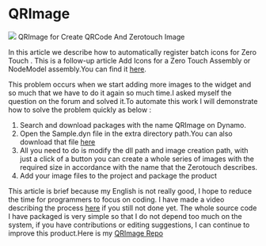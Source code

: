 # QRImage
![](https://chuongmep.com/static/QrImage001-9f76bbb927b024976bbde7beea943055-e8874.png)
 QRImage for Create QRCode And Zerotouch Image

In this article we describe how to automatically register batch icons for Zero Touch . This is a follow-up article Add Icons for a Zero Touch Assembly or NodeModel assembly.You can find it <a href="https://github.com/DynamoDS/Dynamo/wiki/Add-Icons-for-a-Zero-Touch-Assembly-or-NodeModel-assembly" target="_blank">here</a>.

This problem occurs when we start adding more images to the widget and so much that we have to do it again so much time.I asked myself the question on the forum and solved it.To automate this work I will demonstrate how to solve the problem quickly as below : 
1. Search and download packages with the name QRImage on Dynamo.
2. Open the Sample.dyn file in the extra directory path.You can also download that file <a href="https://www.mediafire.com/file/ha1m0uq65usgmzz/Sample.dyn/file" target="_blank">here</a> 
3. All you need to do is modify the dll path and image creation path, with just a click of a button you can create a whole series of images with the required size in accordance with the name that the Zerotouch describes.
4. Add your image files to the project and package the product

This article is brief because my English is not really good, I hope to reduce the time for programmers to focus on coding. I have made a video describing the process <a href="https://www.youtube.com/watch?v=WWhFBe1GNhA" target="_blank">here</a>   if you still not done yet.
The whole source code I have packaged is very simple so that I do not depend too much on the system, if you have contributions or editing suggestions, I can continue to improve this product.Here is my <a href="https://github.com/chuong9x/QRImage" target="_blank">QRImage Repo</a>  
